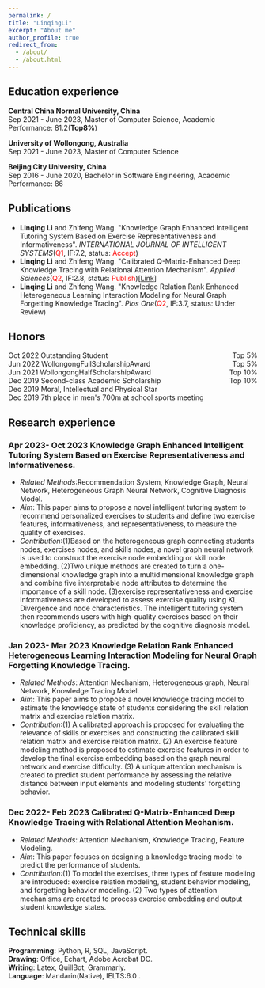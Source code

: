 ```yaml
---
permalink: /
title: "LinqingLi"
excerpt: "About me"
author_profile: true
redirect_from: 
  - /about/
  - /about.html
---
```


## Education experience
**Central China Normal University, China**<br>
Sep 2021 - June 2023, Master of Computer Science, Academic Performance: 81.2(**Top8%**)<br>

**University of Wollongong, Australia**<br>
Sep 2021 - June 2023, Master of Computer Science<br>

**Beijing City University, China**<br>
Sep 2016 - June 2020, Bachelor in Software Engineering, Academic Performance: 86

## Publications
* **Linqing Li** and Zhifeng Wang. "Knowledge Graph Enhanced Intelligent Tutoring System Based on Exercise Representativeness and Informativeness". *INTERNATIONAL JOURNAL OF INTELLIGENT SYSTEMS*(<font color=Red>Q1</font>, IF:7.2, status: <font color=Red>Accept</font>)
* **Linqing Li** and Zhifeng Wang. "Calibrated Q-Matrix-Enhanced Deep Knowledge Tracing with Relational Attention Mechanism". *Applied Sciences*(<font color=Red>Q2</font>, IF:2.8, status: <font color=Red>Publish</font>)[[Link](https://www.mdpi.com/2076-3417/13/4/2541)]
* **Linqing Li** and Zhifeng Wang. "Knowledge Relation Rank Enhanced Heterogeneous Learning Interaction Modeling for Neural Graph Forgetting Knowledge Tracing". *Plos One*(<font color=Red>Q2</font>, IF:3.7, status: Under Review)
  
## Honors
<div style="font-size:14px">Oct 2022 Outstanding Student<span style="float:right">Top 5%</span></div>
<div style="font-size:14px">Jun 2022 WollongongFullScholarshipAward<span style="float:right">Top 5%</span></div>
<div style="font-size:14px">Jun 2021 WollongongHalfScholarshipAward<span style="float:right">Top 10%</span></div>
<div style="font-size:14px">Dec 2019 Second-class Academic Scholarship<span style="float:right">Top 10%</span></div>
<div style="font-size:14px">Dec 2019 Moral, Intellectual and Physical Star</div>
<div style="font-size:14px">Dec 2019 7th place in men's 700m at school sports meeting</div>


## Research experience

### Apr 2023- Oct 2023 Knowledge Graph Enhanced Intelligent Tutoring System Based on Exercise Representativeness and Informativeness.
  * *Related Methods*:Recommendation System, Knowledge Graph, Neural Network, Heterogeneous Graph Neural Network, Cognitive Diagnosis Model.
  * *Aim*: This paper aims to propose a novel intelligent tutoring system to recommend personalized exercises to students and define two exercise features, informativeness, and representativeness, to measure the quality of exercises.
  * *Contribution*:(1)Based on the heterogeneous graph connecting students nodes, exercises nodes, and skills nodes, a novel graph neural network is used to construct the exercise node embedding or skill node embedding. (2)Two unique methods are created to turn a one-dimensional knowledge graph into a multidimensional knowledge graph and combine five interpretable node attributes to determine the importance of a skill node. (3)exercise representativeness and exercise informativeness are developed to assess exercise quality using KL Divergence and node characteristics. The intelligent tutoring system then recommends users with high-quality exercises based on their knowledge proficiency, as predicted by the cognitive diagnosis model.

### Jan 2023- Mar 2023 Knowledge Relation Rank Enhanced Heterogeneous Learning Interaction Modeling for Neural Graph Forgetting Knowledge Tracing. 
  * *Related Methods*: Attention Mechanism, Heterogeneous graph, Neural Network, Knowledge Tracing Model.
  * *Aim*: This paper aims to propose a novel knowledge tracing model to estimate the knowledge state of students considering the skill relation matrix and exercise relation matrix.
  * *Contribution*:(1) A calibrated approach is proposed for evaluating the relevance of skills or exercises and constructing the calibrated skill relation matrix and exercise relation matrix. (2) An exercise feature modeling method is proposed to estimate exercise features in order to develop the final exercise embedding based on the graph neural network and exercise difficulty. (3) A unique attention mechanism is created to predict student performance by assessing the relative distance between input elements and modeling students' forgetting behavior.

### Dec 2022- Feb 2023 Calibrated Q-Matrix-Enhanced Deep Knowledge Tracing with Relational Attention Mechanism. 
  * *Related Methods*: Attention Mechanism, Knowledge Tracing, Feature Modeling.
  * *Aim*: This paper focuses on designing a knowledge tracing model to predict the performance of students.
  * *Contribution*:(1) To model the exercises, three types of feature modeling are introduced: exercise relation modeling, student behavior modeling, and forgetting behavior modeling.
(2) Two types of attention mechanisms are created to process exercise embedding and output student knowledge states.

## Technical skills

**Programming**: Python, R, SQL, JavaScript.<br>
**Drawing**: Office, Echart,  Adobe Acrobat DC.<br>
**Writing**: Latex, QuillBot, Grammarly.<br>
**Language**: Mandarin(Native), IELTS:6.0 .


